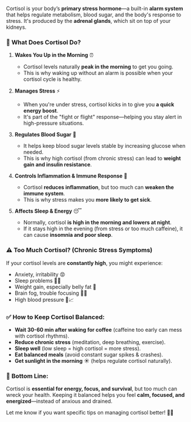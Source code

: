 Cortisol is your body’s **primary stress hormone**—a built-in **alarm system** that helps regulate metabolism, blood sugar, and the body's response to stress. It's produced by the **adrenal glands**, which sit on top of your kidneys.

### 🧪 **What Does Cortisol Do?**
1. **Wakes You Up in the Morning** ⏰  
   - Cortisol levels naturally **peak in the morning** to get you going.
   - This is why waking up without an alarm is possible when your cortisol cycle is healthy.

2. **Manages Stress** ⚡  
   - When you're under stress, cortisol kicks in to give you **a quick energy boost**.
   - It's part of the "fight or flight" response—helping you stay alert in high-pressure situations.

3. **Regulates Blood Sugar** 🍞  
   - It helps keep blood sugar levels stable by increasing glucose when needed.
   - This is why high cortisol (from chronic stress) can lead to **weight gain and insulin resistance**.

4. **Controls Inflammation & Immune Response** 🦠  
   - Cortisol **reduces inflammation**, but too much can **weaken the immune system**.
   - This is why stress makes you **more likely to get sick**.

5. **Affects Sleep & Energy** 😴  
   - Normally, cortisol **is high in the morning and lowers at night**.
   - If it stays high in the evening (from stress or too much caffeine), it can cause **insomnia and poor sleep**.

### ⚠️ **Too Much Cortisol? (Chronic Stress Symptoms)**
If your cortisol levels are **constantly high**, you might experience:
- Anxiety, irritability 😡
- Sleep problems 🛑😴
- Weight gain, especially belly fat 🍩
- Brain fog, trouble focusing 🧠💨
- High blood pressure 💓📈

### ✅ **How to Keep Cortisol Balanced:**
- **Wait 30-60 min after waking for coffee** (caffeine too early can mess with cortisol rhythms).
- **Reduce chronic stress** (meditation, deep breathing, exercise).
- **Sleep well** (low sleep = high cortisol = more stress).
- **Eat balanced meals** (avoid constant sugar spikes & crashes).
- **Get sunlight in the morning** ☀️ (helps regulate cortisol naturally).

### 🚀 **Bottom Line:**
Cortisol is **essential for energy, focus, and survival**, but too much can wreck your health. Keeping it balanced helps you feel **calm, focused, and energized**—instead of anxious and drained. 

Let me know if you want specific tips on managing cortisol better! 💪😃